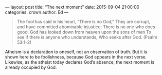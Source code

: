 —
layout: post
title:  “The next moment”
date:   2015-09-04 21:00:00
categories: crown
author: Ed
—

> The fool has said in his heart, “There is no God,” They are corrupt, and have committed abominable injustice; There is no one who does good. God has looked down from heaven upon the sons of men To see if there is anyone who understands, Who seeks after God. (Psalm 53:1-2)

Atheism is a declaration to oneself, not an observation of truth. But it is shown here to be foolishness, because God appears in the next verse.  Likewise, as the atheist today declares God’s absence, the next moment is already occupied by God.
